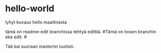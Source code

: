 # hello-world
lyhyt kuvaus hello maailmasta

tämä on readme-edit branchissa tehtyä edittiä.
#Tämä on toisen branchin eka edit. #

Tää kai suoraan masteriin luulisin.


